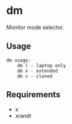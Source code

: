 dm
===

Monitor mode selector.

Usage
-----

    dm usage:
        dm l - laptop only
        dm x - extended
        dm c - cloned

Requirements
------------

- x
- xrandr
